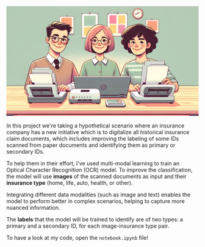 ![digitizing_team](digitizing_team.png)

In this project we're taking a hypothetical scenario where an insurance company has a new initiative which is to digitalize all historical insurance claim documents, which includes improving the labeling of some IDs scanned from paper documents and identifying them as primary or secondary IDs.

To help them in their effort, I've used multi-modal learning to train an Optical Character Recognition (OCR) model. To improve the classification, the model will use **images** of the scanned documents as input and their **insurance type** (home, life, auto, health, or other). 

Integrating different data modalities (such as image and text) enables the model to perform better in complex scenarios, helping to capture more nuanced information. 

The **labels** that the model will be trained to identify are of two types: a primary and a secondary ID, for each image-insurance type pair.

To have a look at my code, open the `notebook.ipynb` file!